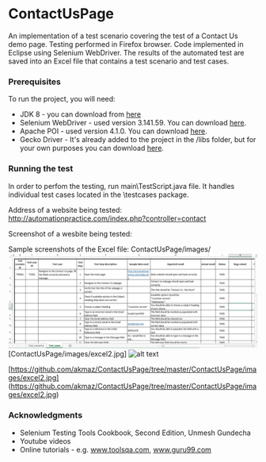 # ContactUsPage
An implementation of a test scenario covering the test of a Contact Us demo page. Testing performed in Firefox browser. Code implemented in Eclipse using Selenium WebDriver. The results of the automated test are saved into an Excel file that contains a test scenario and test cases.

### Prerequisites
To run the project, you will need:
* JDK 8 - you can download from [here](https://www.oracle.com/technetwork/java/javase/downloads/jdk8-downloads-2133151.html)
* Selenium WebDriver - used version 3.141.59.
You can download [here](https://www.seleniumhq.org/download/).
* Apache POI - used version 4.1.0.
You can download [here](https://poi.apache.org/download.html#POI-4.1.0).
* Gecko Driver - 
It's already added to the project in the /libs folder, but for your own purposes you can download [here](https://github.com/mozilla/geckodriver/releases).

### Running the test

In order to perfom the testing, run main\TestScript.java file. It handles individual test cases located in the \testcases package.

Address of a website being tested:
http://automationpractice.com/index.php?controller=contact

Screenshot of a wesbite being tested:


Sample screenshots of the Excel file:
ContactUsPage/images/
![alt text](ContactUsPage/images/excel2.jpg)
[ContactUsPage/images/excel2.jpg]
![alt text](images/excel2.jpg)

[https://github.com/akmaz/ContactUsPage/tree/master/ContactUsPage/images/excel2.jpg]
(https://github.com/akmaz/ContactUsPage/tree/master/ContactUsPage/images/excel2.jpg)
### Acknowledgments
* Selenium Testing Tools Cookbook, Second Edition, Unmesh Gundecha
* Youtube videos
* Online tutorials - e.g. www.toolsqa.com, www.guru99.com
